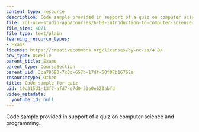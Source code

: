 ```yaml
---
content_type: resource
description: Code sample provided in support of a quiz on computer science and programming.
file: /ol-ocw-studio-app/courses/6-00-introduction-to-computer-science-and-programming-fall-2008/10c315d113f7afd7e7d053e0e620abfd_q3.py
file_size: 4071
file_type: text/plain
learning_resource_types:
- Exams
license: https://creativecommons.org/licenses/by-nc-sa/4.0/
ocw_type: OCWFile
parent_title: Exams
parent_type: CourseSection
parent_uid: 3ca78693-7c3c-657b-17df-50f07b16762e
resourcetype: Other
title: Code sample for quiz
uid: 10c315d1-13f7-afd7-e7d0-53e0e620abfd
video_metadata:
  youtube_id: null
---
```

Code sample provided in support of a quiz on computer science and programming.